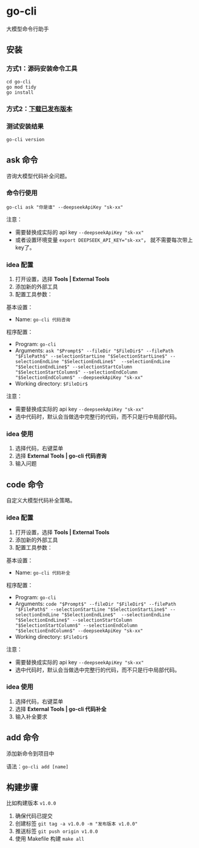 # go-cli

大模型命令行助手

## 安装

### 方式1：源码安装命令工具

```
cd go-cli
go mod tidy
go install
```

### 方式2：[下载已发布版本](https://github.com/MenciusCheng/go-cli/releases)

### 测试安装结果

```bash
go-cli version
```

## ask 命令

咨询大模型代码补全问题。

### 命令行使用

```
go-cli ask "你是谁" --deepseekApiKey "sk-xx"
```

注意：
- 需要替换成实际的 api key `--deepseekApiKey "sk-xx"`
- 或者设置环境变量 `export DEEPSEEK_API_KEY="sk-xx"`， 就不需要每次带上key了。

### idea 配置

1. 打开设置，选择 **Tools | External Tools**
2. 添加新的外部工具
3. 配置工具参数：

基本设置：
- Name: `go-cli 代码咨询`

程序配置：
- Program: `go-cli`
- Arguments: `ask "$Prompt$" --fileDir "$FileDir$" --filePath "$FilePath$" --selectionStartLine "$SelectionStartLine$" --selectionEndLine "$SelectionEndLine$"  --selectionEndLine "$SelectionEndLine$" --selectionStartColumn "$SelectionStartColumn$" --selectionEndColumn "$SelectionEndColumn$" --deepseekApiKey "sk-xx"`
- Working directory: `$FileDir$`

注意：
- 需要替换成实际的 api key `--deepseekApiKey "sk-xx"`
- 选中代码时，默认会当做选中完整行的代码，而不只是行中局部代码。

### idea 使用

1. 选择代码，右键菜单
2. 选择 **External Tools | go-cli 代码咨询**
3. 输入问题


## code 命令

自定义大模型代码补全策略。

### idea 配置

1. 打开设置，选择 **Tools | External Tools**
2. 添加新的外部工具
3. 配置工具参数：

基本设置：
- Name: `go-cli 代码补全`

程序配置：
- Program: `go-cli`
- Arguments: `code "$Prompt$" --fileDir "$FileDir$" --filePath "$FilePath$" --selectionStartLine "$SelectionStartLine$" --selectionEndLine "$SelectionEndLine$"  --selectionEndLine "$SelectionEndLine$" --selectionStartColumn "$SelectionStartColumn$" --selectionEndColumn "$SelectionEndColumn$" --deepseekApiKey "sk-xx"`
- Working directory: `$FileDir$`

注意：
- 需要替换成实际的 api key `--deepseekApiKey "sk-xx"`
- 选中代码时，默认会当做选中完整行的代码，而不只是行中局部代码。

### idea 使用

1. 选择代码，右键菜单
2. 选择 **External Tools | go-cli 代码补全**
3. 输入补全要求

## add 命令

添加新命令到项目中

语法：`go-cli add [name]`

## 构建步骤

比如构建版本 `v1.0.0`

1. 确保代码已提交
2. 创建标签 `git tag -a v1.0.0 -m "发布版本 v1.0.0"`
3. 推送标签 `git push origin v1.0.0`
4. 使用 Makefile 构建 `make all`

